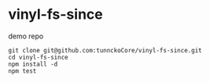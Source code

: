 # vinyl-fs-since
demo repo


```
git clone git@github.com:tunnckoCore/vinyl-fs-since.git
cd vinyl-fs-since
npm install -d
npm test
```